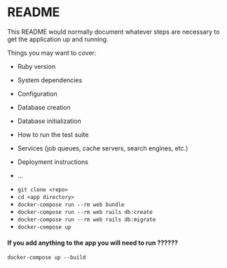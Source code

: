 # README

This README would normally document whatever steps are necessary to get the
application up and running.

Things you may want to cover:

* Ruby version

* System dependencies

* Configuration

* Database creation

* Database initialization

* How to run the test suite

* Services (job queues, cache servers, search engines, etc.)

* Deployment instructions

* ...

- ```git clone <repo>```
- ```cd <app directory>```
- ```docker-compose run --rm web bundle```
- ```docker-compose run --rm web rails db:create```
- ```docker-compose run --rm web rails db:migrate```
- ```docker-compose up```

#### If you add anything to the app you will need to run ??????
```
docker-compose up --build
```
